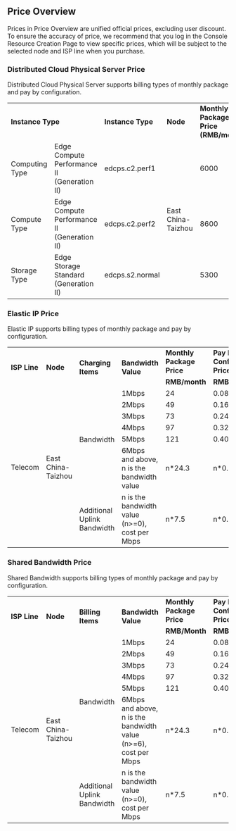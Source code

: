 ## Price Overview

Prices in Price Overview are unified official prices, excluding user discount. To ensure the accuracy of price, we recommend that you log in the Console Resource Creation Page to view specific prices, which will be subject to the selected node and ISP line when you purchase.<br/>

### Distributed Cloud Physical Server Price

Distributed Cloud Physical Server supports billing types of monthly package and pay by configuration.<br/>
<table>
    <tr>
        <td colspan="2"><B>Instance Type</B></td> 
        <td ><B>Instance Type</B></td> 
	<td ><B>Node</B></td> 
	<td ><B>Monthly Package Price (RMB/month)</B></td>	
	<td ><B>Pay By Configuration Price (RMB/hour)</B></td>
    </tr>
    <tr>   
        <td>Computing Type</td>
        <td >Edge Compute Performance Ⅱ (Generation II)</td>
	<td >edcps.c2.perf1</td>
	<td  rowspan="3">East China-Taizhou</td>
	<td >6000</td>
	<td >21</td>
       </tr>
    <tr>   
	<td >Compute Type</td>
	<td >Edge Compute Performance Ⅱ (Generation II)</td>
	<td >edcps.c2.perf2</td>
	<td >8600</td>
	<td >30</td>
    </tr>
    <tr>   
	<td >Storage Type</td>
	<td >Edge Storage Standard (Generation II)</td>
	<td >edcps.s2.normal</td>
	<td >5300</td>
	<td >18</td>
    </tr>
</table>

### Elastic IP Price

Elastic IP supports billing types of monthly package and pay by configuration.<br/>

<table>
   <tr>
       <td rowspan="2"><B>ISP Line</B></td>
       <td rowspan="2"><B>Node</B></td>
       <td rowspan="2"><B>Charging Items</B></td>
       <td rowspan="2"><B>Bandwidth Value</B></td>
       <td ><B>Monthly Package Price</B></td>
       <td ><B>Pay By Configuration Price</B></td>
   </tr>
   <tr>
       <td><B>RMB/month</B></td>
       <td><B>RMB/hour</B></td>
     
   </tr>
   <tr>
      <td rowspan="12">Telecom</td>
      <td rowspan="12">East China-Taizhou<br/>
      <td rowspan="6">Bandwidth</td>
      <td>1Mbps</td>
      <td>24</td>
      <td>0.081</td>
      
   </tr>
   <tr>
      <td>2Mbps</td>
      <td>49</td>
      <td>0.162</td>
      
   </tr>
   <tr>
     <td>3Mbps</td>
     <td>73</td>
     <td>0.243</td>
	
   </tr>
   <tr>
     <td>4Mbps</td>
     <td>97</td>
     <td>0.324</td>
     
   </tr>
   <tr>
     <td>5Mbps</td>
     <td>121</td>
     <td>0.405</td>
     
   </tr>
   <tr>
     <td>6Mbps and above, n is the bandwidth value</td>
     <td>n*24.3</td>
     <td>n*0.081</td>
  </tr>
  <tr>
        <td rowspan="1">Additional Uplink Bandwidth</td>
        <td>n is the bandwidth value (n>=0), cost per Mbps</td>
        <td>n*7.5</td>
	 <td>n*0.025</td>
    </tr>
</table>

### Shared Bandwidth Price

Shared Bandwidth supports billing types of monthly package and pay by configuration.<br/>

<table>
   <tr>
       <td rowspan="2"><B>ISP Line</B></td>
       <td rowspan="2"><B>Node</B></td>
       <td rowspan="2"><B>Billing Items</B></td>
       <td rowspan="2"><B>Bandwidth Value</B></td>
       <td ><B>Monthly Package Price</B></td>
       <td ><B>Pay By Configuration Price</B></td>
   </tr>
   <tr>
       <td><B>RMB/Month</B></td>
       <td><B>RMB/Hour</B></td>
     
   </tr>
   <tr>
      <td rowspan="12">Telecom</td>
      <td rowspan="12">East China-Taizhou<br/>
      <td rowspan="6">Bandwidth</td>
      <td>1Mbps</td>
      <td>24</td>
      <td>0.081</td>
      
   </tr>
   <tr>
      <td>2Mbps</td>
      <td>49</td>
      <td>0.162</td>
      
   </tr>
   <tr>
     <td>3Mbps</td>
     <td>73</td>
     <td>0.243</td>
	
   </tr>
   <tr>
     <td>4Mbps</td>
     <td>97</td>
     <td>0.324</td>
     
   </tr>
   <tr>
     <td>5Mbps</td>
     <td>121</td>
     <td>0.405</td>
     
   </tr>
   <tr>
     <td>6Mbps and above, n is the bandwidth value (n>=6), cost per Mbps</td>
     <td>n*24.3</td>
     <td>n*0.081</td>
  </tr>
  <tr>
    <td rowspan="1">Additional Uplink Bandwidth</td>
        <td>n is the bandwidth value (n>=0), cost per Mbps</td>
        <td>n*7.5</td>
	 <td>n*0.025</td>
    </tr>
</table>
